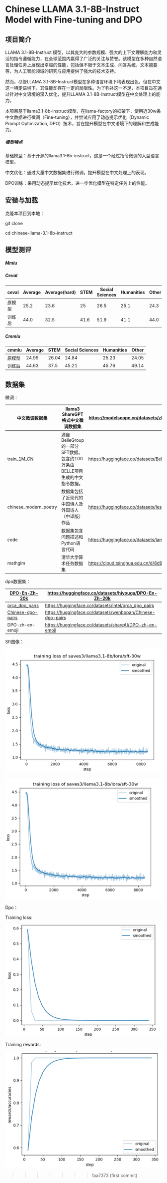 # Chinese LLAMA 3.1-8B-Instruct Model with Fine-tuning and DPO

## 项目简介

LLAMA 3.1-8B-Instruct 模型，以其庞大的参数规模、强大的上下文理解能力和灵活的指令遵循能力，在全球范围内赢得了广泛的关注与赞誉。该模型在多种自然语言处理任务上展现出卓越的性能，包括但不限于文本生成、问答系统、文本摘要等，为人工智能领域的研究与应用提供了强大的技术支持。

然而，尽管LLAMA 3.1-8B-Instruct模型在多种语言环境下均表现出色，但在中文这一特定语境下，其性能却存在一定的局限性。为了弥补这一不足，本项目旨在通过针对中文语境的深入优化，提升LLAMA 3.1-8B-Instruct模型在中文处理上的能力。

本项目基于llama3.1-8b-instruct模型，在llama-factory的框架下，使用近30w条中文数据进行微调（Fine-tuning），并尝试应用了动态提示优化（Dynamic Prompt Optimization, DPO）技术，旨在提升模型在中文语境下的理解和生成能力。



##### 模型特点

基础模型：基于开源的llama3.1-8b-instruct，这是一个经过指令微调的大型语言模型。

中文优化：通过大量中文数据集进行微调，提升模型在中文处理上的表现。

DPO训练：采用动态提示优化技术，进一步优化模型在特定任务上的性能。

 

## 安装与加载

克隆本项目到本地：

git clone 

cd chinese-llama-3.1-8b-instruct

 

## 模型测评

##### Mmlu

##### Ceval

| **ceval** | Average | Average(hard) | STEM | Social Sciences | Humanities | Other |
| --------- | ------- | ------------- | ---- | --------------- | ---------- | ----- |
| 原模型    | 25.2    | 23.6          | 25   | 26.5            | 25.1       | 24.3  |
| 训练后    | 44.0    | 32.5          | 41.6 | 51.9            | 41.1       | 44.0  |

##### Cmmlu

| **cmmlu** | Average | STEM  | Social Sciences | Humanities | Other |
| --------- | ------- | ----- | --------------- | ---------- | ----- |
| 原模型    | 24.99   | 26.04 | 24.84           | 25.23      | 24.05 |
| 训练后    | 44.63   | 37.5  | 45.21           | 45.76      | 49.14 |

 

## 数据集

微调：

| 中文微调数据集        | llama3 ShareGPT格式中文微调数据集                            | https://modelscope.cn/datasets/zhuangxialie/Llama3-Chinese-Dataset/files |
| --------------------- | ------------------------------------------------------------ | ------------------------------------------------------------ |
| train_1M_CN           | 源自BelleGroup的一部分SFT数据。包含约100万条由BELLE项目生成的中文指令数据。 | https://huggingface.co/datasets/BelleGroup/train_1M_CN       |
| chinese_modern_poetry | 数据集包括了近现代的中国诗人及外国诗人（中译版）作品         | https://huggingface.co/datasets/Iess/chinese_modern_poetry   |
| code                  | 数据集包含问题描述和Python语言代码                           | https://huggingface.co/datasets/iamtarun/python_code_instructions_18k_alpaca |
| mathglm               | 清华大学算术任务数据集                                       | https://cloud.tsinghua.edu.cn/d/8d9ee3e52bb54afd9c16/        |

dpo数据集：

| [DPO-En-Zh-20k](https://huggingface.co/datasets/hiyouga/DPO-En-Zh-20k) | https://huggingface.co/datasets/hiyouga/DPO-En-Zh-20k      |
| ------------------------------------------------------------ | ---------------------------------------------------------- |
| [orca_dpo_pairs](https://huggingface.co/datasets/Intel/orca_dpo_pairs) | https://huggingface.co/datasets/Intel/orca_dpo_pairs       |
| [Chinese-dpo-pairs](https://huggingface.co/datasets/wenbopan/Chinese-dpo-pairs) | https://huggingface.co/datasets/wenbopan/Chinese-dpo-pairs |
| DPO-zh-en-emoji                                              | https://huggingface.co/datasets/shareAI/DPO-zh-en-emoji    |

 

Sft图像：

![img](README.assets/clip_image002.gif)

![img](README.assets/clip_image004.gif)

Dpo：

Training loss:

![img](README.assets/clip_image006.gif)

Training rewards:

![img](README.assets/clip_image008.gif)

 


>>>>>>> 1aa7373 (first commit)

